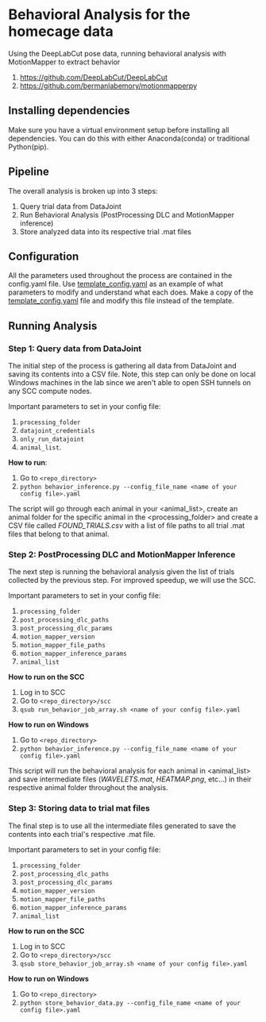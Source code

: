 # Behavioral Analysis for the homecage data
Using the DeepLabCut pose data, running behavioral analysis with MotionMapper to extract behavior
1. https://github.com/DeepLabCut/DeepLabCut
2. https://github.com/bermanlabemory/motionmapperpy

## Installing dependencies
Make sure you have a virtual environment setup before installing all dependencies. 
You can do this with either Anaconda(conda) or traditional Python(pip). 

## Pipeline
The overall analysis is broken up into 3 steps:

1. Query trial data from DataJoint
2. Run Behavioral Analysis (PostProcessing DLC and MotionMapper inference)
3. Store analyzed data into its respective trial .mat files

## Configuration
All the parameters used throughout the process are contained in the config.yaml file. 
Use [template_config.yaml](configs/template_config.yaml) as an example of what parameters to modify and understand what each does. 
Make a copy of the [template_config.yaml](configs/template_config.yaml) file and modify this file instead of the template.

## Running Analysis

### Step 1: Query data from DataJoint
The initial step of the process is gathering all data from DataJoint and saving its contents into a CSV file. 
Note, this step can only be done on local Windows machines in the lab since we aren't able to open SSH tunnels on any SCC compute nodes. 

Important parameters to set in your config file:
1. `processing_folder`
2. `datajoint_credentials` 
3. `only_run_datajoint`
4. `animal_list`. 

**How to run**:
1. Go to ``<repo_directory>``
2. ``python behavior_inference.py --config_file_name <name of your config file>.yaml``

The script will go through each animal in your <animal_list>, create an animal folder for the specific animal in the <processing_folder> and create a CSV file called _FOUND_TRIALS.csv_ with a list of file paths to all trial .mat files that belong to that animal.


### Step 2: PostProcessing DLC and MotionMapper Inference
The next step is running the behavioral analysis given the list of trials collected by the previous step. For improved speedup, we will use the SCC. 

Important parameters to set in your config file:
1. `processing_folder`
2. `post_processing_dlc_paths`
3. `post_processing_dlc_params`
4. `motion_mapper_version`
5. `motion_mapper_file_paths` 
6. `motion_mapper_inference_params`
7. `animal_list`

**How to run on the SCC**
1. Log in to SCC
2. Go to ``<repo_directory>/scc``
3. ``qsub run_behavior_job_array.sh <name of your config file>.yaml``

**How to run on Windows**
1. Go to ``<repo_directory>``
2. ``python behavior_inference.py --config_file_name <name of your config file>.yaml``

This script will run the behavioral analysis for each animal in <animal_list> and save intermediate files (_WAVELETS.mat_, _HEATMAP.png_, etc...) in their respective animal folder throughout the analysis.

### Step 3: Storing data to trial mat files
The final step is to use all the intermediate files generated to save the contents into each trial's respective .mat file. 

Important parameters to set in your config file:
1. `processing_folder`
2. `post_processing_dlc_paths`
3. `post_processing_dlc_params`
4. `motion_mapper_version`
5. `motion_mapper_file_paths` 
6. `motion_mapper_inference_params`
7. `animal_list`

**How to run on the SCC**
1. Log in to SCC
2. Go to ``<repo_directory>/scc``
3. ``qsub store_behavior_job_array.sh <name of your config file>.yaml``

**How to run on Windows**
1. Go to ``<repo_directory>``
2. ``python store_behavior_data.py --config_file_name <name of your config file>.yaml``
